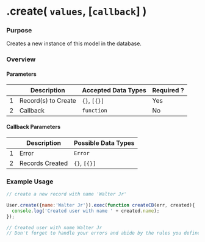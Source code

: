 # .create( `values`, [`callback`] )
### Purpose
Creates a new instance of this model in the database.

### Overview

#### Parameters
|   |     Description     | Accepted Data Types | Required ? |
|---|---------------------|---------------------|------------|
| 1 |  Record(s) to Create  |      `{}`, `[{}]`   | Yes      |
| 2 |     Callback        | `function`          | No         |

#### Callback Parameters

|   |     Description     | Possible Data Types |
|---|---------------------|---------------------|
| 1 |  Error              | `Error`             |
| 2 |  Records Created    | `{}`, `[{}]`        |



### Example Usage

```javascript
// create a new record with name 'Walter Jr'

User.create({name:'Walter Jr'}).exec(function createCB(err, created){
  console.log('Created user with name ' + created.name);
});

// Created user with name Walter Jr
// Don't forget to handle your errors and abide by the rules you defined in your model
```




<docmeta name="displayName" value=".create()">
<docmeta name="pageType" value="method">
